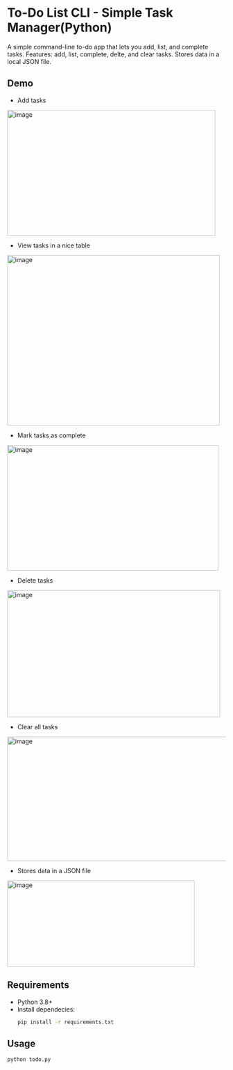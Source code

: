 # To-Do List CLI - Simple Task Manager(Python)

A simple command-line to-do app that lets you add, list, and complete tasks.
Features: add, list, complete, delte, and clear tasks. Stores data in a local JSON file.
## Demo
- Add tasks

<img width="480" height="289" alt="image" src="https://github.com/user-attachments/assets/bbff18d8-b4f4-44c1-baaa-1f69dd38cbe8" /><br>
- View tasks in a nice table

<img width="490" height="392" alt="image" src="https://github.com/user-attachments/assets/6aae0da6-6478-4467-8622-49c0a0ada351" /><br>
- Mark tasks as complete

<img width="487" height="289" alt="image" src="https://github.com/user-attachments/assets/5b362b96-8a97-407c-9941-93ec5269879e" /><br>
- Delete tasks

<img width="491" height="292" alt="image" src="https://github.com/user-attachments/assets/1f6f6535-0789-444d-98cd-928f9bffa3df" /><br>
- Clear all tasks

<img width="598" height="286" alt="image" src="https://github.com/user-attachments/assets/685bcbd2-abb5-4aab-98f2-c606b1c858fd" /><br>
- Stores data in a JSON file

<img width="432" height="199" alt="image" src="https://github.com/user-attachments/assets/f3273ff7-84ef-43d0-b3d0-8c09a0d4925c" />

## Requirements
- Python 3.8+
- Install dependecies:
  ```bash
  pip install -r requirements.txt

## Usage
```bash
python todo.py
